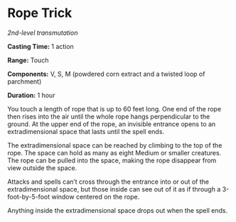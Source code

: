 <title>Rope Trick</title>

# Rope Trick

_2nd-level transmutation_

**Casting Time:** 1 action

**Range:** Touch

**Components:** V, S, M (powdered corn
extract and a twisted loop of parchment)

**Duration:** 1 hour

You touch a length of rope that is up to 60
feet long. One end of the rope then rises
into the air until the whole rope hangs
perpendicular to the ground. At the upper end
of the rope, an invisible entrance opens to
an extradimensional space that lasts until
the spell
ends.

The extradimensional space can be reached by
climbing to the top of the rope. The space
can hold as many as eight Medium or smaller
creatures. The rope can be pulled into the
space, making the rope disappear from view
outside the space.

Attacks and spells can’t cross through the
entrance into or out of the extradimensional
space, but those inside can see out of it as
if through a 3-foot-by-5-foot window centered
on the rope.

Anything inside the extradimensional space
drops out when the spell ends.



